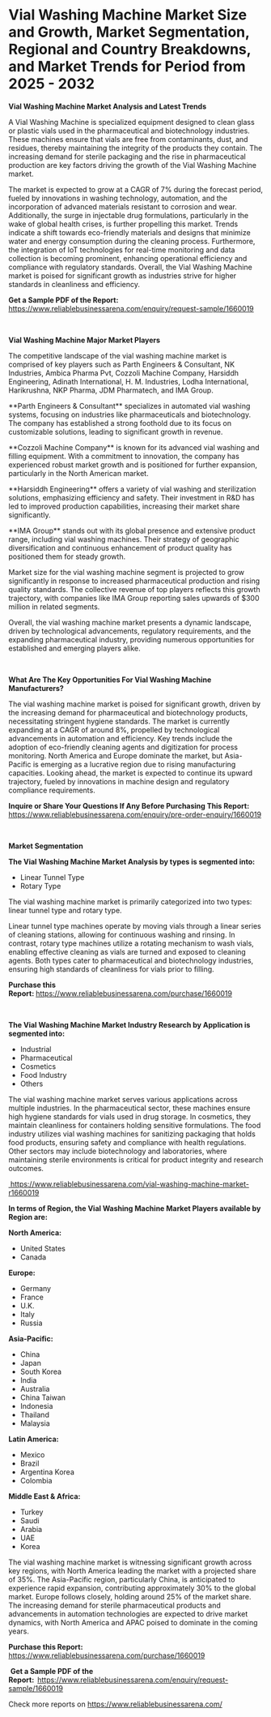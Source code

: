 <p><h1>Vial Washing Machine Market Size and Growth, Market Segmentation, Regional and Country Breakdowns, and Market Trends for Period from 2025 -  2032</h1></p><p><strong>Vial Washing Machine Market Analysis and Latest Trends</strong></p>
<p><p>A Vial Washing Machine is specialized equipment designed to clean glass or plastic vials used in the pharmaceutical and biotechnology industries. These machines ensure that vials are free from contaminants, dust, and residues, thereby maintaining the integrity of the products they contain. The increasing demand for sterile packaging and the rise in pharmaceutical production are key factors driving the growth of the Vial Washing Machine market.</p><p>The market is expected to grow at a CAGR of 7% during the forecast period, fueled by innovations in washing technology, automation, and the incorporation of advanced materials resistant to corrosion and wear. Additionally, the surge in injectable drug formulations, particularly in the wake of global health crises, is further propelling this market. Trends indicate a shift towards eco-friendly materials and designs that minimize water and energy consumption during the cleaning process. Furthermore, the integration of IoT technologies for real-time monitoring and data collection is becoming prominent, enhancing operational efficiency and compliance with regulatory standards. Overall, the Vial Washing Machine market is poised for significant growth as industries strive for higher standards in cleanliness and efficiency.</p></p>
<p><strong>Get a Sample PDF of the Report:&nbsp;</strong> <a href="https://www.reliablebusinessarena.com/enquiry/request-sample/1660019?utm_campaign=3024&utm_medium=2&utm_source=Github&utm_content=ia&utm_term=10042025&utm_id=vial-washing-machine">https://www.reliablebusinessarena.com/enquiry/request-sample/1660019</a></p>
<p>&nbsp;</p>
<p><strong>Vial Washing Machine Major Market Players</strong></p>
<p><p>The competitive landscape of the vial washing machine market is comprised of key players such as Parth Engineers & Consultant, NK Industries, Ambica Pharma Pvt, Cozzoli Machine Company, Harsiddh Engineering, Adinath International, H. M. Industries, Lodha International, Harikrushna, NKP Pharma, JDM Pharmatech, and IMA Group.</p><p>**Parth Engineers & Consultant** specializes in automated vial washing systems, focusing on industries like pharmaceuticals and biotechnology. The company has established a strong foothold due to its focus on customizable solutions, leading to significant growth in revenue.</p><p>**Cozzoli Machine Company** is known for its advanced vial washing and filling equipment. With a commitment to innovation, the company has experienced robust market growth and is positioned for further expansion, particularly in the North American market.</p><p>**Harsiddh Engineering** offers a variety of vial washing and sterilization solutions, emphasizing efficiency and safety. Their investment in R&D has led to improved production capabilities, increasing their market share significantly.</p><p>**IMA Group** stands out with its global presence and extensive product range, including vial washing machines. Their strategy of geographic diversification and continuous enhancement of product quality has positioned them for steady growth.</p><p>Market size for the vial washing machine segment is projected to grow significantly in response to increased pharmaceutical production and rising quality standards. The collective revenue of top players reflects this growth trajectory, with companies like IMA Group reporting sales upwards of $300 million in related segments.</p><p>Overall, the vial washing machine market presents a dynamic landscape, driven by technological advancements, regulatory requirements, and the expanding pharmaceutical industry, providing numerous opportunities for established and emerging players alike.</p></p>
<p>&nbsp;</p>
<p><strong>What Are The Key Opportunities For Vial Washing Machine Manufacturers?</strong></p>
<p><p>The vial washing machine market is poised for significant growth, driven by the increasing demand for pharmaceutical and biotechnology products, necessitating stringent hygiene standards. The market is currently expanding at a CAGR of around 8%, propelled by technological advancements in automation and efficiency. Key trends include the adoption of eco-friendly cleaning agents and digitization for process monitoring. North America and Europe dominate the market, but Asia-Pacific is emerging as a lucrative region due to rising manufacturing capacities. Looking ahead, the market is expected to continue its upward trajectory, fueled by innovations in machine design and regulatory compliance requirements.</p></p>
<p><strong>Inquire or Share Your Questions If Any Before Purchasing This Report:</strong> <a href="https://www.reliablebusinessarena.com/enquiry/pre-order-enquiry/1660019?utm_campaign=3024&utm_medium=2&utm_source=Github&utm_content=ia&utm_term=10042025&utm_id=vial-washing-machine">https://www.reliablebusinessarena.com/enquiry/pre-order-enquiry/1660019</a></p>
<p>&nbsp;</p>
<p><strong>Market Segmentation</strong></p>
<p><strong>The Vial Washing Machine Market Analysis by types is segmented into:</strong></p>
<p><ul><li>Linear Tunnel Type</li><li>Rotary Type</li></ul></p>
<p><p>The vial washing machine market is primarily categorized into two types: linear tunnel type and rotary type. </p><p>Linear tunnel type machines operate by moving vials through a linear series of cleaning stations, allowing for continuous washing and rinsing. In contrast, rotary type machines utilize a rotating mechanism to wash vials, enabling effective cleaning as vials are turned and exposed to cleaning agents. Both types cater to pharmaceutical and biotechnology industries, ensuring high standards of cleanliness for vials prior to filling.</p></p>
<p><strong>Purchase this Report:&nbsp;</strong><a href="https://www.reliablebusinessarena.com/purchase/1660019?utm_campaign=3024&utm_medium=2&utm_source=Github&utm_content=ia&utm_term=10042025&utm_id=vial-washing-machine">https://www.reliablebusinessarena.com/purchase/1660019</a></p>
<p>&nbsp;</p>
<p><strong>The Vial Washing Machine Market Industry Research by Application is segmented into:</strong></p>
<p><ul><li>Industrial</li><li>Pharmaceutical</li><li>Cosmetics</li><li>Food Industry</li><li>Others</li></ul></p>
<p><p>The vial washing machine market serves various applications across multiple industries. In the pharmaceutical sector, these machines ensure high hygiene standards for vials used in drug storage. In cosmetics, they maintain cleanliness for containers holding sensitive formulations. The food industry utilizes vial washing machines for sanitizing packaging that holds food products, ensuring safety and compliance with health regulations. Other sectors may include biotechnology and laboratories, where maintaining sterile environments is critical for product integrity and research outcomes.</p></p>
<p><a href="https://www.reliablebusinessarena.com/vial-washing-machine-market-r1660019?utm_campaign=3024&utm_medium=2&utm_source=Github&utm_content=ia&utm_term=10042025&utm_id=vial-washing-machine">&nbsp;https://www.reliablebusinessarena.com/vial-washing-machine-market-r1660019</a></p>
<p><strong>In terms of Region, the Vial Washing Machine Market Players available by Region are:</strong></p>
<p>
    <p> <strong> North America: </strong>
        <ul>
            <li>United States</li>
            <li>Canada</li>
        </ul>
        </p> 
    <p> <strong> Europe: </strong>
        <ul>
            <li>Germany</li>
            <li>France</li>
            <li>U.K.</li>
            <li>Italy</li>
            <li>Russia</li>
        </ul>
        </p> 
    <p> <strong> Asia-Pacific: </strong>
        <ul>
            <li>China</li>
            <li>Japan</li>
            <li>South Korea</li>
            <li>India</li>
            <li>Australia</li>
            <li>China Taiwan</li>
            <li>Indonesia</li>
            <li>Thailand</li>
            <li>Malaysia</li>
        </ul>
        </p> 
    <p> <strong> Latin America: </strong>
        <ul>
            <li>Mexico</li>
            <li>Brazil</li>
            <li>Argentina Korea</li>
            <li>Colombia</li>
        </ul>
        </p> 
    <p> <strong> Middle East & Africa: </strong>
        <ul>
            <li>Turkey</li>
            <li>Saudi</li>
            <li>Arabia</li>
            <li>UAE</li>
            <li>Korea</li>
        </ul>
    </p>
    </p>
<p><p>The vial washing machine market is witnessing significant growth across key regions, with North America leading the market with a projected share of 35%. The Asia-Pacific region, particularly China, is anticipated to experience rapid expansion, contributing approximately 30% to the global market. Europe follows closely, holding around 25% of the market share. The increasing demand for sterile pharmaceutical products and advancements in automation technologies are expected to drive market dynamics, with North America and APAC poised to dominate in the coming years.</p></p>
<p><strong>Purchase this Report: </strong><a href="https://www.reliablebusinessarena.com/purchase/1660019?utm_campaign=3024&utm_medium=2&utm_source=Github&utm_content=ia&utm_term=10042025&utm_id=vial-washing-machine">https://www.reliablebusinessarena.com/purchase/1660019</a></p>
<p>&nbsp;<strong>Get a Sample PDF of the Report:&nbsp;&nbsp;</strong><a href="https://www.reliablebusinessarena.com/enquiry/request-sample/1660019?utm_campaign=3024&utm_medium=2&utm_source=Github&utm_content=ia&utm_term=10042025&utm_id=vial-washing-machine">https://www.reliablebusinessarena.com/enquiry/request-sample/1660019</a></p>
<p><strong></strong></p>
<p>Check more reports on <a href="https://www.reliablebusinessarena.com/?utm_campaign=3024&utm_medium=2&utm_source=Github&utm_content=ia&utm_term=10042025&utm_id=vial-washing-machine">https://www.reliablebusinessarena.com/</a></p>